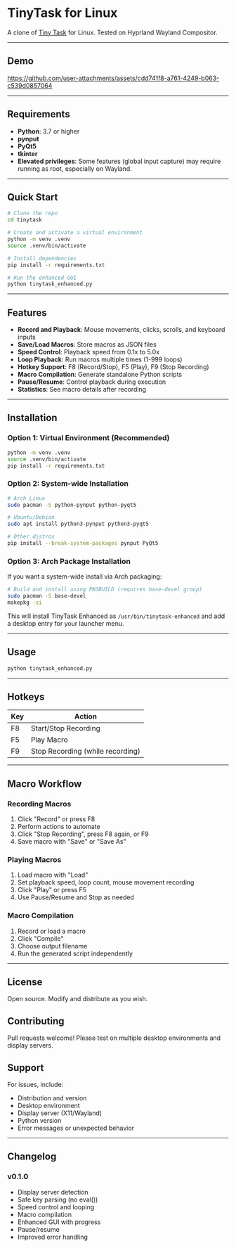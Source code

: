 # TinyTask for Linux

A clone of [Tiny Task](https://web.archive.org/web/20171016105935/http://www.vtaskstudio.com/tinytask.php) for Linux. Tested on Hyprland Wayland Compositor.

---

## Demo

https://github.com/user-attachments/assets/cdd741f8-a761-4249-b063-c539d0857064

---

## Requirements
- **Python**: 3.7 or higher
- **pynput**
- **PyQt5**
- **tkinter** 
- **Elevated privileges**: Some features (global input capture) may require running as root, especially on Wayland.

---

## Quick Start

```bash
# Clone the repo
cd tinytask

# Create and activate a virtual environment
python -m venv .venv
source .venv/bin/activate

# Install dependencies
pip install -r requirements.txt

# Run the enhanced GUI
python tinytask_enhanced.py
```

---

## Features

- **Record and Playback**: Mouse movements, clicks, scrolls, and keyboard inputs
- **Save/Load Macros**: Store macros as JSON files
- **Speed Control**: Playback speed from 0.1x to 5.0x
- **Loop Playback**: Run macros multiple times (1-999 loops)
- **Hotkey Support**: F8 (Record/Stop), F5 (Play), F9 (Stop Recording)
- **Macro Compilation**: Generate standalone Python scripts
- **Pause/Resume**: Control playback during execution
- **Statistics**: See macro details after recording

---

## Installation

### Option 1: Virtual Environment (Recommended)
```bash
python -m venv .venv
source .venv/bin/activate
pip install -r requirements.txt
```

### Option 2: System-wide Installation
```bash
# Arch Linux
sudo pacman -S python-pynput python-pyqt5

# Ubuntu/Debian
sudo apt install python3-pynput python3-pyqt5

# Other distros
pip install --break-system-packages pynput PyQt5
```

### Option 3: Arch Package Installation
If you want a system-wide install via Arch packaging:
```bash
# Build and install using PKGBUILD (requires base-devel group)
sudo pacman -S base-devel
makepkg -si
```
This will install TinyTask Enhanced as `/usr/bin/tinytask-enhanced` and add a desktop entry for your launcher menu.

---

## Usage

```bash
python tinytask_enhanced.py
```

---

## Hotkeys
| Key | Action |
|-----|--------|
| F8  | Start/Stop Recording |
| F5  | Play Macro |
| F9  | Stop Recording (while recording) |

---

## Macro Workflow

### Recording Macros
1. Click "Record" or press F8
2. Perform actions to automate
3. Click "Stop Recording", press F8 again, or F9
4. Save macro with "Save" or "Save As"

### Playing Macros
1. Load macro with "Load"
2. Set playback speed, loop count, mouse movement recording
3. Click "Play" or press F5
4. Use Pause/Resume and Stop as needed

### Macro Compilation
1. Record or load a macro
2. Click "Compile"
3. Choose output filename
4. Run the generated script independently

---

## License
Open source. Modify and distribute as you wish.

## Contributing
Pull requests welcome! Please test on multiple desktop environments and display servers.

## Support
For issues, include:
- Distribution and version
- Desktop environment
- Display server (X11/Wayland)
- Python version
- Error messages or unexpected behavior

---

## Changelog
### v0.1.0 
- Display server detection
- Safe key parsing (no eval())
- Speed control and looping
- Macro compilation
- Enhanced GUI with progress
- Pause/resume
- Improved error handling
